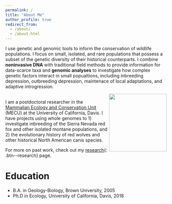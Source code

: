 ```yaml
---
permalink: /
title: "About Me"
author_profile: true
redirect_from: 
  - /about/
  - /about.html
---
```


I use genetic and genomic tools to inform the conservation of wildlife populations. I focus on small, isolated, and rare populations that possess a subset of the genetic diversity of their historical counterparts. I combine **noninvasive DNA** with traditional field methods to provide information for data-scarce taxa and **genomic analyses** to investigate how complex genetic factors interact in small popualtions, including inbreeding depression, outbreeding depression, maintenace of local adaptations, and adaptive introgression.  

<img align="right" src="/images/MECU_Logo_NEWFONT_1000.png" width="180"> \
I am a postdoctoral researcher in the [Mammalian Ecology and Conservation Unit](https://mecu.ucdavis.edu) (MECU) at the University of California, Davis. I have projects using whole genomes to 1) investigate inbreeding of the Sierra Nevada red fox and other isolated montane populations, and 2) the evolutionary history of red wolves and other historical North American canis species. 

For more on past work, check out my [research](https://cbquinn.github.io/research/){: .btn--research} page.

# Education
* B.A. in Geology-Biology, Brown University, 2005
* Ph.D in Ecology, University of California, Davis, 2018

